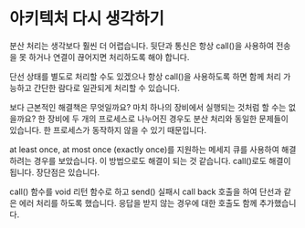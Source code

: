 # 아키텍처 다시 생각하기 

분산 처리는 생각보다 훨씬 더 어렵습니다. 뒷단과 통신은 항상 call()을 사용하여 
전송을 못 하거나 연결이 끊어지면 처리하도록 해야 합니다. 

단선 상태를 별도로 처리할 수도 있겠으나 항상 call()을 사용하도록 하면 
함께 처리 가능하고 간단한 람다로 일관되게 처리할 수 있습니다. 

보다 근본적인 해결책은 무엇일까요? 마치 하나의 장비에서 실행되는 것처럼 
할 수는 없을까요?  한 장비에 두 개의 프로세스로 나누어진 경우도 
분산 처리와 동일한 문제들이 있습니다. 한 프로세스가 동작하지 않을 수 
있기 때문입니다. 

at least once, at most once (exactly once)를 지원하는 메세지 큐를 
사용하여 해결하려는 경우를 보았습니다. 이 방법으로도 해결이 되는 것 
같습니다. call()로도 해결이 됩니다. 장단점은 있습니다. 

call() 함수를 void 리턴 함수로 하고 send() 실패시 call back 호출을 
하여 단선과 같은 에러 처리를 하도록 했습니다. 응답을 받지 않는 경우에 
대한 호출도 함께 추가했습니다.



